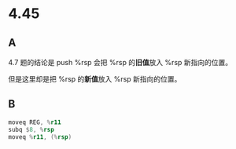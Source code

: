 # 4.45

## A

4.7 题的结论是 push %rsp 会把 %rsp 的**旧值**放入 %rsp 新指向的位置。

但是这里却是把 %rsp 的**新值**放入 %rsp 新指向的位置。

## B

```asm
moveq REG, %r11
subq $8, %rsp
moveq %r11, (%rsp)
```